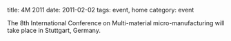 title: 4M 2011
date: 2011-02-02
tags: event, home
category: event

The 8th International Conference on Multi-material micro-manufacturing will take place in Stuttgart,  Germany.